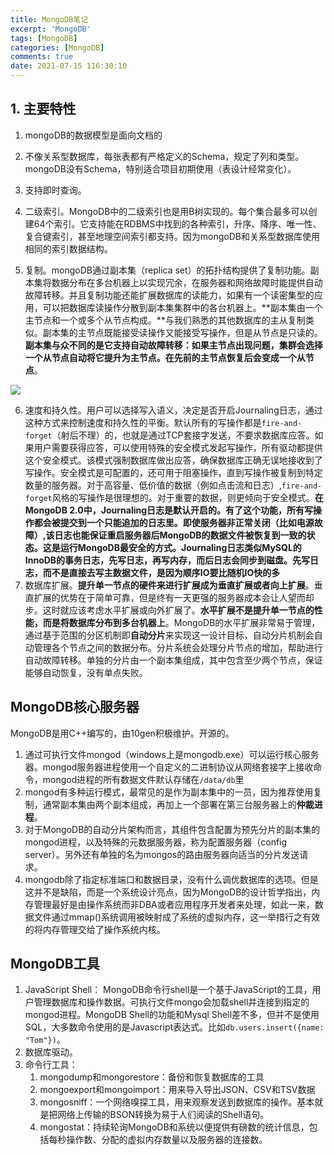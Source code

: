 ```yaml
---
title: MongoDB笔记
excerpt: 'MongoDB'
tags: [MongoDB]
categories: [MongoDB]
comments: true
date: 2021-07-15 116:30:10
---
```


## 1. 主要特性

1. mongoDB的数据模型是面向文档的

2. 不像关系型数据库，每张表都有严格定义的Schema，规定了列和类型。mongoDB没有Schema，特别适合项目初期使用（表设计经常变化）。

3. 支持即时查询。

4. 二级索引。MongoDB中的二级索引也是用B树实现的。每个集合最多可以创建64个索引。它支持能在RDBMS中找到的各种索引，升序、降序、唯一性、复合键索引，甚至地理空间索引都支持。因为mongoDB和关系型数据库使用相同的索引数据结构。

5. 复制。mongoDB通过副本集（replica set）的拓扑结构提供了复制功能。副本集将数据分布在多台机器上以实现冗余，在服务器和网络故障时能提供自动故障转移。并且复制功能还能扩展数据库的读能力，如果有一个读密集型的应用，可以把数据库读操作分散到副本集集群中的各台机器上。**副本集由一个主节点和一个或多个从节点构成。**与我们熟悉的其他数据库的主从复制类似。副本集的主节点既能接受读操作又能接受写操作，但是从节点是只读的。**副本集与众不同的是它支持自动故障转移：如果主节点出现问题，集群会选择一个从节点自动将它提升为主节点。在先前的主节点恢复后会变成一个从节点**。

<img src = "image-20210715174420382.png"/>

6. 速度和持久性。用户可以选择写入语义，决定是否开启Journaling日志，通过这种方式来控制速度和持久性的平衡。默认所有的写操作都是`fire-and-forget`（射后不理）的，也就是通过TCP套接字发送，不要求数据库应答。如果用户需要获得应答，可以使用特殊的安全模式发起写操作，所有驱动都提供这个安全模式。该模式强制数据库做出应答，确保数据库正确无误地接收到了写操作。安全模式是可配置的，还可用于阻塞操作，直到写操作被复制到特定数量的服务器。对于高容量、低价值的数据（例如点击流和日志）,`fire-and-forget`风格的写操作是很理想的。对于重要的数据，则更倾向于安全模式。**在MongoDB 2.0中，Journaling日志是默认开启的。**有了这个功能，所有写操作都会被提交到一个只能追加的日志里。即使服务器非正常关闭（比如电源故障）,该日志也能保证重启服务器后MongoDB的数据文件被恢复到一致的状态。这是运行MongoDB最安全的方式。Journaling日志类似MySQL的InnoDB的事务日志，先写日志，再写内存，而后日志会同步到磁盘。先写日志，而不是直接去写主数据文件，是因为**顺序IO要比随机IO快的多**
7. 数据库扩展。**提升单一节点的硬件来进行扩展成为垂直扩展或者向上扩展**。垂直扩展的优势在于简单可靠，但是终有一天更强的服务器成本会让人望而却步。这时就应该考虑水平扩展或向外扩展了。**水平扩展不是提升单一节点的性能，而是将数据库分布到多台机器上**。MongoDB的水平扩展非常易于管理，通过基于范围的分区机制即**自动分片**来实现这一设计目标，自动分片机制会自动管理各个节点之间的数据分布。分片系统会处理分片节点的增加，帮助进行自动故障转移。单独的分片由一个副本集组成，其中包含至少两个节点，保证能够自动恢复，没有单点失败。

## MongoDB核心服务器

MongoDB是用C++编写的，由10gen积极维护。开源的。

1. 通过可执行文件mongod（windows上是mongodb.exe）可以运行核心服务器。mongod服务器进程使用一个自定义的二进制协议从网络套接字上接收命令，mongod进程的所有数据文件默认存储在`/data/db`里
2. mongod有多种运行模式，最常见的是作为副本集中的一员，因为推荐使用复制，通常副本集由两个副本组成，再加上一个部署在第三台服务器上的**仲裁进程**。
3. 对于MongoDB的自动分片架构而言，其组件包含配置为预先分片的副本集的mongod进程，以及特殊的元数据服务器，称为配置服务器（config server）。另外还有单独的名为mongos的路由服务器向适当的分片发送请求。
4. mongodb除了指定标准端口和数据目录，没有什么调优数据库的选项。但是这并不是缺陷，而是一个系统设计亮点，因为MongoDB的设计哲学指出，内存管理最好是由操作系统而非DBA或者应用程序开发者来处理，如此一来，数据文件通过mmap()系统调用被映射成了系统的虚拟内存，这一举措行之有效的将内存管理交给了操作系统内核。

## MongoDB工具

1. JavaScript Shell： MongoDB命令行shell是一个基于JavaScript的工具，用户管理数据库和操作数据。可执行文件mongo会加载shell并连接到指定的mongod进程。MongoDB Shell的功能和Mysql Shell差不多，但并不是使用SQL，大多数命令使用的是Javascript表达式。比如`db.users.insert({name: "Tom"})`。
2. 数据库驱动。
3. 命令行工具：
   1. mongodump和mongorestore：备份和恢复数据库的工具
   2. mongoexport和mongoimport：用来导入导出JSON、CSV和TSV数据
   3. mongosniff：一个网络嗅探工具，用来观察发送到数据库的操作。基本就是把网络上传输的BSON转换为易于人们阅读的Shell语句。
   4. mongostat：持续轮询MongoDB和系统以便提供有磅数的统计信息，包括每秒操作数、分配的虚拟内存数量以及服务器的连接数。

